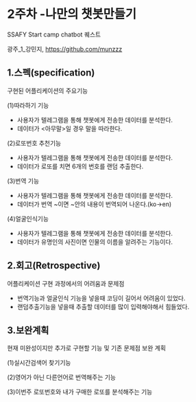 # 2주차 -나만의 챗봇만들기

 SSAFY Start camp chatbot 퀘스트

광주_1_강민지, https://github.com/munzzz

## 1.스펙(specification)

구현된 어플리케이션의 주요기능 



(1)따라하기 기능

- 사용자가 텔레그램을 통해 챗봇에게 전송한 데이터를 분석한다.
- 데이터가 <아무말>일 경우 말을 따라한다.

(2)로또번호 추천기능

- 사용자가 텔레그램을 통해 챗봇에게 전송한 데이터를 분석한다.
- 데이터가 로또를 치면 6개의 번호를 랜덤 추출한다.

 (3)번역 기능

- 사용자가 텔레그램을 통해 챗봇에게 전송한 데이터를 분석한다.
- 데이터가 번역 ~이면 ~안의 내용이 번역되어 나온다.(ko->en)

(4)얼굴인식기능 

- 사용자가 텔레그램을 통해 챗봇에게 전송한 데이터를 분석한다.
- 데이터가 유명인의 사진이면 인물의 이름을 알려주는 기능이다.



## 2.회고(Retrospective)

어플리케이션 구현 과정에서의 어려움과 문제점

- 번역기능과 얼굴인식 기능을 넣을때 코딩이 길어서 어려움이 있었다.
- 랜덤추출기능을 넣을때 추출할 데이터를 많이 입력해야해서 힘들었다.

## 3.보완계획

현재 미완성이지만 추가로 구현할 기능 및 기존 문제점 보완 계획

(1)실시간검색어 찾기기능



(2)영어가 아닌 다른언어로 번역해주는 기능 



(3)이번주 로또번호와 내가 구매한 로또를 분석해주는 기능 